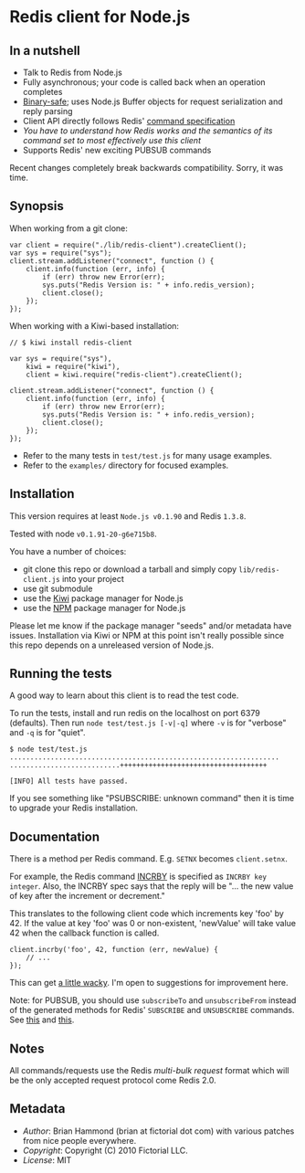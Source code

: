# Redis client for Node.js

## In a nutshell

- Talk to Redis from Node.js 
- Fully asynchronous; your code is called back when an operation completes
- [Binary-safe](http://github.com/fictorial/redis-node-client/blob/master/test/test.js#L353-363); uses Node.js Buffer objects for request serialization and reply parsing
- Client API directly follows Redis' [command specification](http://code.google.com/p/redis/wiki/CommandReference) 
- *You have to understand how Redis works and the semantics of its command set to most effectively use this client*
- Supports Redis' new exciting PUBSUB commands

Recent changes completely break backwards compatibility.  Sorry, it was time.

## Synopsis

When working from a git clone:

    var client = require("./lib/redis-client").createClient(); 
    var sys = require("sys");
    client.stream.addListener("connect", function () {
        client.info(function (err, info) {
            if (err) throw new Error(err);
            sys.puts("Redis Version is: " + info.redis_version);
            client.close();
        });
    });

When working with a Kiwi-based installation:

    // $ kiwi install redis-client

    var sys = require("sys"), 
        kiwi = require("kiwi"),
        client = kiwi.require("redis-client").createClient();

    client.stream.addListener("connect", function () {
        client.info(function (err, info) {
            if (err) throw new Error(err);
            sys.puts("Redis Version is: " + info.redis_version);
            client.close();
        });
    });

- Refer to the many tests in `test/test.js` for many usage examples.
- Refer to the `examples/` directory for focused examples.

## Installation

This version requires at least `Node.js v0.1.90` and Redis `1.3.8`.

Tested with node `v0.1.91-20-g6e715b8`.

You have a number of choices:

- git clone this repo or download a tarball and simply copy `lib/redis-client.js` into your project
- use git submodule
- use the [Kiwi](http://github.com/visionmedia/kiwi) package manager for Node.js
- use the [NPM](http://github.com/isaacs/npm) package manager for Node.js

Please let me know if the package manager "seeds" and/or metadata have issues.
Installation via Kiwi or NPM at this point isn't really possible since this repo
depends on a unreleased version of Node.js.

## Running the tests

A good way to learn about this client is to read the test code.

To run the tests, install and run redis on the localhost on port 6379 (defaults).
Then run `node test/test.js [-v|-q]` where `-v` is for "verbose" and `-q` is for "quiet".

    $ node test/test.js
    ..................................................................
    ...........................++++++++++++++++++++++++++++++++++++

    [INFO] All tests have passed.

If you see something like "PSUBSCRIBE: unknown command" then it is time to upgrade
your Redis installation.

## Documentation

There is a method per Redis command.  E.g. `SETNX` becomes `client.setnx`.

For example, the Redis command [INCRBY](http://code.google.com/p/redis/wiki/IncrCommand)
is specified as `INCRBY key integer`.  Also, the INCRBY spec says that the reply will
be "... the new value of key after the increment or decrement."

This translates to the following client code which increments key 'foo' by 42.  If
the value at key 'foo' was 0 or non-existent, 'newValue' will take value 42 when
the callback function is called.

    client.incrby('foo', 42, function (err, newValue) {
        // ...
    });

This can get [a little wacky](http://github.com/fictorial/redis-node-client/blob/master/test/test.js#L1093-1097). 
I'm open to suggestions for improvement here.

Note: for PUBSUB, you should use `subscribeTo` and `unsubscribeFrom` instead of the generated
methods for Redis' `SUBSCRIBE` and `UNSUBSCRIBE` commands.  See [this](http://github.com/fictorial/redis-node-client/blob/master/lib/redis-client.js#L682-694)
and [this](http://github.com/fictorial/redis-node-client/blob/master/examples/subscriber.js#L14).

## Notes

All commands/requests use the Redis *multi-bulk request* format which will be
the only accepted request protocol come Redis 2.0.

## Metadata

- *Author*: Brian Hammond (brian at fictorial dot com) with various patches 
  from nice people everywhere.
- *Copyright*: Copyright (C) 2010 Fictorial LLC.
- *License*: MIT

